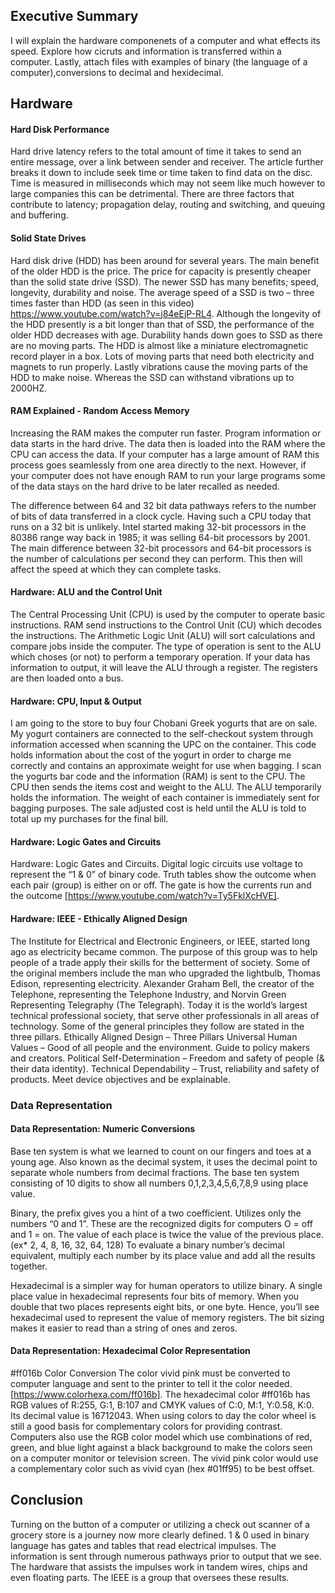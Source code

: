 ## Executive Summary
I will explain the hardware componenets of a computer and what effects its speed. Explore how cicruts and information is transferred within a computer. Lastly, attach files with examples of binary (the language of a computer),conversions to decimal and hexidecimal.

## Hardware
#### Hard Disk Performance

Hard drive latency refers to the total amount of time it takes to send an entire message, over a link between sender and receiver.  The article further breaks it down to include seek time or time taken to find data on the disc. Time is measured in milliseconds which may not seem like much however to large companies this can be detrimental. There are three factors that contribute to latency; propagation delay, routing and switching, and queuing and buffering.

#### Solid State Drives

Hard disk drive (HDD) has been around for several years. The main benefit of the older HDD is the price.  The price for capacity is presently cheaper than the solid state drive (SSD).  The newer SSD has many benefits; speed, longevity, durability and noise. The average speed of a SSD is two – three times faster than HDD (as seen in this video) https://www.youtube.com/watch?v=j84eEjP-RL4.  Although the longevity of the HDD presently is a bit longer than that of SSD, the performance of the older HDD decreases with age. Durability hands down goes to SSD as there are no moving parts. The HDD is almost like a miniature electromagnetic record player in a box.  Lots of moving parts that need both electricity and magnets to run properly. Lastly vibrations cause the moving parts of the HDD to make noise.  Whereas the SSD can withstand vibrations up to 2000HZ.

#### RAM Explained - Random Access Memory

Increasing the RAM makes the computer run faster. Program information or data starts in the hard drive. The data then is loaded into the RAM where the CPU can access the data.  If your computer has a large amount of RAM this process goes seamlessly from one area directly to the next.  However, if your computer does not have enough RAM to run your large programs some of the data stays on the hard drive to be later recalled as needed.

The difference between 64 and 32 bit data pathways refers to the number of bits of data transferred in a clock cycle. Having such a CPU today that runs on a 32 bit is unlikely. Intel started making 32-bit processors in the 80386 range way back in 1985; it was selling 64-bit processors by 2001. The main difference between 32-bit processors and 64-bit processors is the number of calculations per second they can perform.  This then will affect the speed at which they can complete tasks. 

#### Hardware: ALU and the Control Unit

The Central Processing Unit (CPU) is used by the computer to operate basic instructions. RAM send instructions to the Control Unit (CU) which decodes the instructions. The Arithmetic Logic Unit (ALU) will sort calculations and compare jobs inside the computer. The type of operation is sent to the ALU which choses (or not) to perform a temporary operation. If your data has information to output, it will leave the ALU through a register. The registers are then loaded onto a bus.   

   
#### Hardware: CPU, Input & Output

I am going to the store to buy four Chobani Greek yogurts that are on sale. My yogurt containers are connected to the self-checkout system through information accessed when scanning the UPC on the container. This code holds information about the cost of the yogurt in order to charge me correctly and contains an approximate weight for use when bagging. I scan the yogurts bar code and the information (RAM) is sent to the CPU.  The CPU then sends the items cost and weight to the ALU.  The ALU temporarily holds the information. The weight of each container is immediately sent for bagging purposes. The sale adjusted cost is held until the ALU is told to total up my purchases for the final bill. 

#### Hardware: Logic Gates and Circuits

Hardware: Logic Gates and Circuits. 
Digital logic circuits use voltage to represent the “1 & 0” of binary code. Truth tables show the outcome when each pair (group) is either on or off. The gate is how the currents run and the outcome [https://www.youtube.com/watch?v=Ty5FklXcHVE].

  
#### Hardware: IEEE - Ethically Aligned Design

The Institute for Electrical and Electronic Engineers, or IEEE, started long ago as electricity became common. The purpose of this group was to help people of a trade apply their skills for the betterment of society. Some of the original members include the man who upgraded the lightbulb, Thomas Edison, representing electricity. Alexander Graham Bell, the creator of the Telephone, representing the Telephone Industry, and Norvin Green Representing Telegraphy (The Telegraph). Today it is the world’s largest technical professional society, that serve other professionals in all areas of technology.  Some of the general principles they follow are stated in the three pillars. 
Ethically Aligned Design – Three Pillars
Universal Human Values – Good of all people and the environment.  Guide to policy makers and creators.
Political Self-Determination – Freedom and safety of people (& their data identity).
Technical Dependability – Trust, reliability and safety of products.  Meet device objectives and be explainable.

### Data Representation

#### Data Representation: Numeric Conversions

Base ten system is what we learned to count on our fingers and toes at a young age. Also known as the decimal system, it uses the decimal point to separate whole numbers from decimal fractions. The base ten system consisting of 10 digits to show all numbers 0,1,2,3,4,5,6,7,8,9 using place value.

Binary, the prefix gives you a hint of a two coefficient.  Utilizes only the numbers “0 and 1”.  These are the recognized digits for computers O = off and 1 = on.  The value of each place is twice the value of the previous place.  (ex* 2, 4, 8, 16, 32, 64, 128) To evaluate a binary number’s decimal equivalent, multiply each number by its place value and add all the results together.

Hexadecimal is a simpler way for human operators to utilize binary.  A single place value in hexadecimal represents four bits of memory. When you double that two places represents eight bits, or one byte. Hence, you’ll see hexadecimal used to represent the value of memory registers. The bit sizing makes it easier to read than a string of ones and zeros.


#### Data Representation: Hexadecimal Color Representation

#ff016b Color Conversion
The color vivid pink must be converted to computer language and sent to the printer to tell it the color needed. [https://www.colorhexa.com/ff016b]. The hexadecimal color #ff016b has RGB values of R:255, G:1, B:107 and CMYK values of C:0, M:1, Y:0.58, K:0. Its decimal value is 16712043. When using colors to day the color wheel is still a good basis for complementary colors for providing contrast.  Computers also use the RGB color model which use combinations of red, green, and blue light against a black background to make the colors seen on a computer monitor or television screen. The vivid pink color would use a complementary color such as vivid cyan (hex #01ff95) to be best offset. 

## Conclusion

Turning on the button of a computer or utilizing a check out scanner of a grocery store is a journey now more clearly defined.  1 & 0 used in binary language has gates and tables that read electrical impulses. The information is sent through numerous pathways prior to output that we see. The hardware that assists the impulses work in tandem wires, chips and even floating parts. The IEEE is a group that oversees these results.

